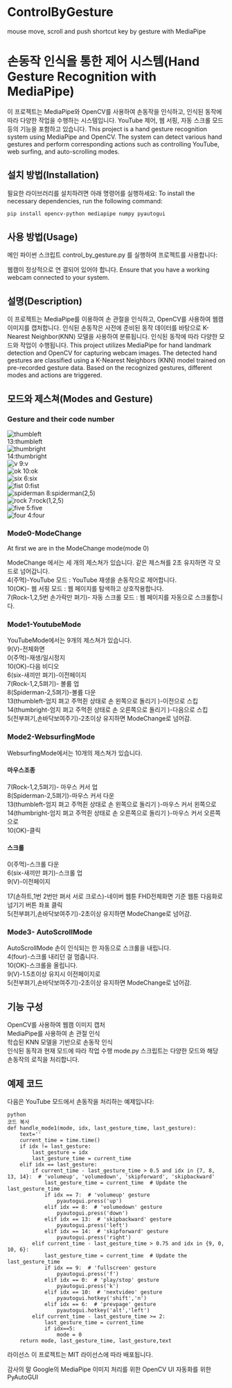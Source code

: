 # ControlByGesture
mouse move, scroll and push shortcut key by gesture with MediaPipe
# 손동작 인식을 통한 제어 시스템(Hand Gesture Recognition with MediaPipe)

이 프로젝트는 MediaPipe와 OpenCV를 사용하여 손동작을 인식하고, 인식된 동작에 따라 다양한 작업을 수행하는 시스템입니다. YouTube 제어, 웹 서핑, 자동 스크롤 모드 등의 기능을 포함하고 있습니다.
This project is a hand gesture recognition system using MediaPipe and OpenCV. The system can detect various hand gestures and perform corresponding actions such as controlling YouTube, web surfing, and auto-scrolling modes.

## 설치 방법(Installation)    
필요한 라이브러리를 설치하려면 아래 명령어를 실행하세요:
To install the necessary dependencies, run the following command:
```bash
pip install opencv-python mediapipe numpy pyautogui
```


## 사용 방법(Usage)
메인 파이썬 스크립트 control_by_gesture.py 를 실행하여 프로젝트를 사용합니다:

웹캠이 정상적으로 연 결되어 있어야 합니다.
Ensure that you have a working webcam connected to your system.


## 설명(Description)

이 프로젝트는 MediaPipe를 이용하여 손 관절을 인식하고, OpenCV를 사용하여 웹캠 이미지를 캡처합니다. 인식된 손동작은 사전에 준비된 동작 데이터를 바탕으로 K-Nearest Neighbor(KNN) 모델을 사용하여 분류됩니다. 인식된 동작에 따라 다양한 모드와 작업이 수행됩니다.
This project utilizes MediaPipe for hand landmark detection and OpenCV for capturing webcam images. The detected hand gestures are classified using a K-Nearest Neighbors (KNN) model trained on pre-recorded gesture data. Based on the recognized gestures, different modes and actions are triggered.

## 모드와 제스쳐(Modes and Gesture)
### Gesture and their code number   
![thumbleft](https://github.com/starvvolf/ControlByGesture/assets/118524918/9afec3d1-df53-4282-b6d5-44aff8cd8907)   
13:thumbleft    
![thumbright](https://github.com/starvvolf/ControlByGesture/assets/118524918/d2bdb9ce-fabb-4b1d-9b2e-84084bdf1a14)  
14:thumbright   
![v](https://github.com/starvvolf/ControlByGesture/assets/118524918/17820310-0f34-4f5e-beab-333341a46b3e)
9:v   
![ok](https://github.com/starvvolf/ControlByGesture/assets/118524918/da6a6b6e-5abe-4cac-a840-91126df4d343)
10:ok   
![six](https://github.com/starvvolf/ControlByGesture/assets/118524918/049d5cff-1f12-486b-80bb-9d487a5cd113)
6:six   
![fist](https://github.com/starvvolf/ControlByGesture/assets/118524918/dd0cfabf-9b11-42be-b5eb-dd14d9f28def)
0:fist   
![spiderman](https://github.com/starvvolf/ControlByGesture/assets/118524918/7835bc16-f96e-419f-9290-ae35b33a64a5)
8:spiderman(2,5)   
![rock](https://github.com/starvvolf/ControlByGesture/assets/118524918/928a5b66-bf4e-430a-91f9-c5ba852c7d4e)
7:rock(1,2,5)   
![five](https://github.com/starvvolf/ControlByGesture/assets/118524918/b0688c3c-64e6-4943-af84-245aa8f7c9bb)
5:five   
![four](https://github.com/starvvolf/ControlByGesture/assets/118524918/7816cf33-1da3-492f-adc0-60f3ec7c4270)
4:four   

### Mode0-ModeChange
At first we are in the ModeChange mode(mode 0)   
   
ModeChange 에서는 세 개의 제스쳐가 있습니다. 같은 제스쳐를 2초 유지하면 각 모드로 넘어갑니다.   
4(주먹)-YouTube 모드 : YouTube 재생을 손동작으로 제어합니다.   
10(OK)- 웹 서핑 모드 : 웹 페이지를 탐색하고 상호작용합니다.   
7(Rock-1,2,5번 손가락만 펴기)- 자동 스크롤 모드 : 웹 페이지를 자동으로 스크롤합니다.   

### Mode1-YoutubeMode   
   
YouTubeMode에서는 9개의 제스쳐가 있습니다.    
9(V)-전체화면   
0(주먹)-재생/일시정지   
10(OK)-다음 비디오   
6(six-새끼만 펴기)-이전페이지   
7(Rock-1,2,5펴기)- 볼륨 업   
8(Spiderman-2,5펴기)-볼륨 다운   
13(thumbleft-엄지 펴고 주먹쥔 상태로 손 왼쪽으로 돌리기 )-이전으로 스킵   
14(thumbright-엄지 펴고 주먹쥔 상태로 손 오른쪽으로 돌리기 )-다음으로 스킵   
5(전부펴기,손바닥보여주기)-2초이상 유지하면 ModeChange로 넘어감.   

### Mode2-WebsurfingMode   

WebsurfingMode에서는 10개의 제스쳐가 있습니다.     
#### 마우스조종       
7(Rock-1,2,5펴기)- 마우스 커서 업     
8(Spiderman-2,5펴기)-마우스 커서 다운      
13(thumbleft-엄지 펴고 주먹쥔 상태로 손 왼쪽으로 돌리기 )-마우스 커서 왼쪽으로      
14(thumbright-엄지 펴고 주먹쥔 상태로 손 오른쪽으로 돌리기 )-마우스 커서 오른쪽으로     
10(OK)-클릭      

#### 스크롤   
0(주먹)-스크롤 다운      
6(six-새끼만 펴기)-스크롤 업      
9(V)-이전페이지      

17(손하트,1번 2번만 펴서 서로 크로스)-네이버 웹툰 FHD전체화면 기준 웹툰 다음화로 넘기기 버튼 좌표 클릭     
5(전부펴기,손바닥보여주기)-2초이상 유지하면 ModeChange로 넘어감.   

### Mode3- AutoScrollMode      
AutoScrollMode 손이 인식되는 한 자동으로 스크롤을 내립니다.   
4(four)-스크롤 내리던 걸 멈춥니다.   
10(OK)-스크롤을 올립니다.   
9(V)-1.5초이상 유지시 이전페이지로   
5(전부펴기,손바닥보여주기)-2초이상 유지하면 ModeChange로 넘어감.   


## 기능 구성
OpenCV를 사용하여 웹캠 이미지 캡처   
MediaPipe를 사용하여 손 관절 인식   
학습된 KNN 모델을 기반으로 손동작 인식   
인식된 동작과 현재 모드에 따라 작업 수행
mode.py 스크립트는 다양한 모드와 해당 손동작의 로직을 처리합니다.   

## 예제 코드
다음은 YouTube 모드에서 손동작을 처리하는 예제입니다:


    python
    코드 복사
    def handle_mode1(mode, idx, last_gesture_time, last_gesture):
        text=''
        current_time = time.time()
        if idx != last_gesture:
            last_gesture = idx
            last_gesture_time = current_time
        elif idx == last_gesture:
            if current_time - last_gesture_time > 0.5 and idx in {7, 8, 13, 14}:  # 'volumeup', 'volumedown', 'skipforward', 'skipbackward'
                last_gesture_time = current_time  # Update the last_gesture_time
                if idx == 7:  # 'volumeup' gesture
                    pyautogui.press('up')
                elif idx == 8:  # 'volumedown' gesture
                    pyautogui.press('down')
                elif idx == 13:  # 'skipbackward' gesture
                    pyautogui.press('left')
                elif idx == 14:  # 'skipforward' gesture
                    pyautogui.press('right')
            elif current_time - last_gesture_time > 0.75 and idx in {9, 0, 10, 6}:
                last_gesture_time = current_time  # Update the last_gesture_time
                if idx == 9:  # 'fullscreen' gesture
                    pyautogui.press('f')
                elif idx == 0:  # 'play/stop' gesture
                    pyautogui.press('k')
                elif idx == 10:  # 'nextvideo' gesture
                    pyautogui.hotkey('shift','n')
                elif idx == 6:  # 'prevpage' gesture
                    pyautogui.hotkey('alt','left')
            elif current_time - last_gesture_time >= 2:
                last_gesture_time = current_time
                if idx==5:
                    mode = 0
        return mode, last_gesture_time, last_gesture,text
라이선스
이 프로젝트는 MIT 라이선스에 따라 배포됩니다.

감사의 말
Google의 MediaPipe
이미지 처리를 위한 OpenCV
UI 자동화를 위한 PyAutoGUI
